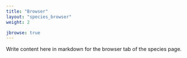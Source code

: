 ```yaml
---
title: "Browser"
layout: "species_browser"
weight: 2

jbrowse: true
---
```


Write content here in markdown for the browser tab of the species page.
